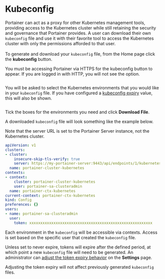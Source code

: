 # Kubeconfig

Portainer can act as a proxy for other Kubernetes management tools, providing access to the Kubernetes cluster while still retaining the security and governance that Portainer provides. A user can download their own `kubeconfig` file and use it with their favorite tool to access the Kubernetes cluster with only the permissions afforded to that user.\
\
To generate and download your `kubeconfig` file, from the Home page click the **kubeconfig** button.

You must be accessing Portainer via HTTPS for the kubeconfig button to appear. If you are logged in with HTTP, you will not see the option.

<figure><img src="../../.gitbook/assets/2.15-k8s-kubeconfig.gif" alt=""><figcaption></figcaption></figure>

You will be asked to select the Kubernetes environments that you would like in your `kubeconfig` file. If you have configured a [kubeconfig expiry](../../admin/settings/#kubeconfig-expiry) value, this will also be shown.&#x20;

<figure><img src="../../.gitbook/assets/2.15-k8s-kubeconfig-confirm.png" alt=""><figcaption></figcaption></figure>

Tick the boxes for the environments you need and click **Download File**.&#x20;

A downloaded `kubeconfig` file will look something like the example below.

Note that the server URL is set to the Portainer Server instance, not the Kubernetes cluster.

```yaml
apiVersion: v1
clusters:
- cluster:
    insecure-skip-tls-verify: true
    server: https://my-portainer-server:9443/api/endpoints/1/kubernetes
  name: portainer-cluster-kubernetes
contexts:
- context:
    cluster: portainer-cluster-kubernetes
    user: portainer-sa-clusteradmin
  name: portainer-ctx-kubernetes
current-context: portainer-ctx-kubernetes
kind: Config
preferences: {}
users:
- name: portainer-sa-clusteradmin
  user:
    token: xxxxxxxxxxxxxxxxxxxxxxxxxxxxxxxxxxxxxxxxxxxxxxxxxxxxxxxx
```

Each environment in the `kubeconfig` will be accessible via contexts. Access is set based on the specific user that created the `kubeconfig` file.

Unless set to never expire, tokens will expire after the defined period, at which point a new `kubeconfig` file will need to be generated. An administrator can [adjust the token expiry behavior](../../admin/settings/#kubeconfig-expiry) on the **Settings** page.

Adjusting the token expiry will not affect previously generated `kubeconfig` files.&#x20;
